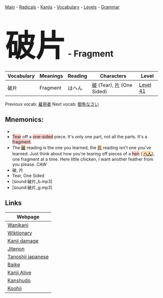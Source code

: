 <style> bigfont {font-size: 100px}</style>
[Main](../README.md) -
[Radicals](../radicals.md) -
[Kanjis](../kanjis.md) -
[Vocabulary](../vocabulary.md) -
[Levels](../levels.md) -
[Grammar](../grammar.md)
# <bigfont> 破片</bigfont> - Fragment 

| Vocabulary | Meanings | Reading | Characters | Level |
| --- | --- | --- | --- | --- |
| 破片 | Fragment | はへん |  [破](../kanjis/破.md) (Tear), [片](../kanjis/片.md) (One Sided) | [Level 41](../levels/wk_level41.md) |

Previous vocab: [雇用者](雇用者.md) Next vocab: [御免なさい](御免なさい.md) 

## Mnemonics:

* 
* <span style="background-color:#ffcccb"> Tear</span> off a <span style="background-color:#ffcccb"> one-sided</span> piece. It's only one part, not all the parts. It's a <span style="background-color:#ffcccb"> fragment</span>.
* The <span style="background-color:#fed8b1"> [破](https://jisho.org/search/破)</span> reading is the one you learned, the <span style="background-color:#fed8b1"> [片](https://jisho.org/search/片)</span> reading isn't one you've learned. Just think about how you're tearing off pieces of a <span style="background-color:#ffcccb"> hen</span> (<span style="background-color:#fed8b1"> [へん](https://jisho.org/search/へん)</span>), one fragment at a time. Here little chicken, I want another feather from you please. *CAW*
* 破, 片
* Tear, One Sided
* [sound:破片_b.mp3]
* [sound:破片_g.mp3]


## Links 

| Webpage |
| --- |
| [Wanikani          ](https://www.wanikani.com/kanji/破片) |
| [Wiktionary        ](https://en.wiktionary.org/wiki/破片) |
| [Kanji damage      ](http://www.kanjidamage.com/kanji/search?utf8=✓&q=破片) |
| [Jitenon           ](https://jitenon.com/kanji/破片) |
| [Tanoshii japanese ](https://www.tanoshiijapanese.com/dictionary/kanji.cfm?k=破片) |
| [Baike             ](https://baike.baidu.com/item/破片) |
| [Kanji Alive       ](https://app.kanjialive.com/破片) |
| [Kanshudo          ](https://www.kanshudo.com/searchmn?q=破片) |
| [Koohii            ](https://kanji.koohii.com/study/kanji/破片) |
